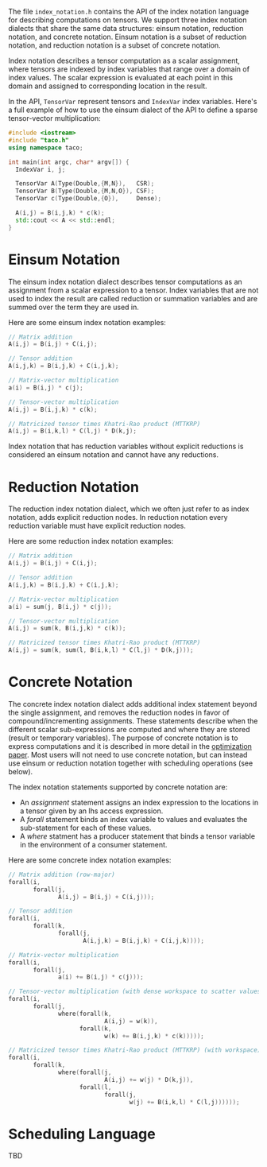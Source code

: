 The file `index_notation.h` contains the API of the index notation
language for describing computations on tensors.  We support three
index notation dialects that share the same data structures: einsum
notation, reduction notation, and concrete notation.  Einsum notation
is a subset of reduction notation, and reduction notation is a subset
of concrete notation.

Index notation describes a tensor computation as a scalar assignment,
where tensors are indexed by index variables that range over a domain
of index values.  The scalar expression is evaluated at each point in
this domain and assigned to corresponding location in the result.

In the API, `TensorVar` represent tensors and `IndexVar` index
variables. Here's a full example of how to use the einsum dialect of
the API to define a sparse tensor-vector multiplication:

```c++
#include <iostream>
#include "taco.h"
using namespace taco;

int main(int argc, char* argv[]) {
  IndexVar i, j;

  TensorVar A(Type(Double,{M,N}),   CSR);
  TensorVar B(Type(Double,{M,N,O}), CSF);
  TensorVar c(Type(Double,{O}),     Dense);

  A(i,j) = B(i,j,k) * c(k);
  std::cout << A << std::endl;
}
```

# Einsum Notation

The einsum index notation dialect describes tensor computations as an
assignment from a scalar expression to a tensor.  Index variables that
are not used to index the result are called reduction or summation
variables and are summed over the term they are used in.

Here are some einsum index notation examples:
```c++
// Matrix addition
A(i,j) = B(i,j) + C(i,j);

// Tensor addition
A(i,j,k) = B(i,j,k) + C(i,j,k);

// Matrix-vector multiplication
a(i) = B(i,j) * c(j);

// Tensor-vector multiplication
A(i,j) = B(i,j,k) * c(k);

// Matricized tensor times Khatri-Rao product (MTTKRP)
A(i,j) = B(i,k,l) * C(l,j) * D(k,j);
```

Index notation that has reduction variables without explicit
reductions is considered an einsum notation and cannot have any
reductions.


# Reduction Notation

The reduction index notation dialect, which we often just refer to as
index notation, adds explicit reduction nodes.  In reduction notation
every reduction variable must have explicit reduction nodes.

Here are some reduction index notation examples:
```c++
// Matrix addition
A(i,j) = B(i,j) + C(i,j);

// Tensor addition
A(i,j,k) = B(i,j,k) + C(i,j,k);

// Matrix-vector multiplication
a(i) = sum(j, B(i,j) * c(j));

// Tensor-vector multiplication
A(i,j) = sum(k, B(i,j,k) * c(k));

// Matricized tensor times Khatri-Rao product (MTTKRP)
A(i,j) = sum(k, sum(l, B(i,k,l) * C(l,j) * D(k,j)));
```


# Concrete Notation

The concrete index notation dialect adds additional index statement
beyond the single assignment, and removes the reduction nodes in favor
of compound/incrementing assignments.  These statements describe when
the different scalar sub-expressions are computed and where they are
stored (result or temporary variables).  The purpose of concrete
notation is to express computations and it is described in more detail
in the [optimization paper](https://arxiv.org/abs/1802.10574).  Most
users will not need to use concrete notation, but can instead use
einsum or reduction notation together with scheduling operations (see
below).

The index notation statements supported by concrete notation are:

- An *assignment* statement assigns an index expression to the
  locations in a tensor given by an lhs access expression.
- A *forall* statement binds an index variable to values and evaluates
  the sub-statement for each of these values.
- A *where* statment has a producer statement that binds a tensor
  variable in the environment of a consumer statement.

Here are some concrete index notation examples:
```c++
// Matrix addition (row-major)
forall(i,
       forall(j,
              A(i,j) = B(i,j) + C(i,j)));

// Tensor addition
forall(i,
       forall(k,
              forall(j,
                     A(i,j,k) = B(i,j,k) + C(i,j,k))));

// Matrix-vector multiplication
forall(i,
       forall(j,
              a(i) += B(i,j) * c(j)));

// Tensor-vector multiplication (with dense workspace to scatter values into)
forall(i,
       forall(j,
              where(forall(k,
                           A(i,j) = w(k)),
                    forall(k,
                           w(k) += B(i,j,k) * c(k)))));

// Matricized tensor times Khatri-Rao product (MTTKRP) (with workspace)
forall(i,
       forall(k,
              where(forall(j,
                           A(i,j) += w(j) * D(k,j)),
                    forall(l,
                           forall(j,
                                  w(j) += B(i,k,l) * C(l,j))))));
```


# Scheduling Language
TBD
